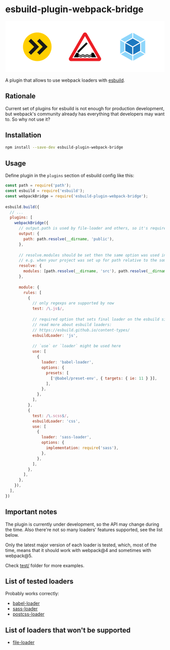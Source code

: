 # esbuild-plugin-webpack-bridge

<p align="center">
  <img src="image.svg" alt="Plugin image: esbuild logo, bridge road sign, webpack logo">
</p>

A plugin that allows to use webpack loaders with [esbuild](https://github.com/evanw/esbuild).


## Rationale

Current set of plugins for esbuild is not enough for production development, 
but webpack's community already has everything that developers may want to. So why not use it?


## Installation

```sh
npm install --save-dev esbuild-plugin-webpack-bridge
```

## Usage

Define plugin in the `plugins` section of esbuild config like this:

```js
const path = require('path');
const esbuild = require('esbuild');
const webpackBridge = require('esbuild-plugin-webpack-bridge');

esbuild.build({
  // ...
  plugins: [
    webpackBridge({
      // output.path is used by file-loader and others, so it's required
      output: {
        path: path.resolve(__dirname, 'public'),
      },
      
      // resolve.modules should be set then the same option was used in webpack config
      // e.g. when your project was set up for path relative to the some non-root folder
      resolve: {
        modules: [path.resolve(__dirname, 'src'), path.resolve(__dirname, 'node_modules')],
      },
      
      module: {
        rules: [
          {
            // only regexps are supported by now
            test: /\.js$/,
            
            // required option that sets final loader on the esbuild side that will be used
            // read more about esbuild loaders:
            // https://esbuild.github.io/content-types/
            esbuildLoader: 'js',
            
            // `use` or `loader` might be used here
            use: [
              {
                loader: 'babel-loader',
                options: {
                  presets: [
                    ['@babel/preset-env', { targets: { ie: 11 } }],
                  ],
                },
              },
            ],
          },
          {
            test: /\.scss$/,
            esbuildLoader: 'css',
            use: [
              {
                loader: 'sass-loader',
                options: {
                  implementation: require('sass'),
                },
              },
            ],
          },
        ],
      },
    }),
  ],
})
```

## Important notes

The plugin is currently under development, so the API may change during the time. Also there're not 
so many loaders' features supported, see the list below.

Only the latest major version of each loader is tested, which, most of the time, means that it should work with webpack@4 
and sometimes with webpack@5.

Check [test/](test) folder for more examples. 

## List of tested loaders

Probably works correctly:

- [babel-loader](https://github.com/babel/babel-loader)
- [sass-loader](https://github.com/webpack-contrib/sass-loader/)
- [postcss-loader](https://github.com/webpack-contrib/postcss-loader)

## List of loaders that won't be supported

- [file-loader](https://github.com/webpack-contrib/file-loader/)
